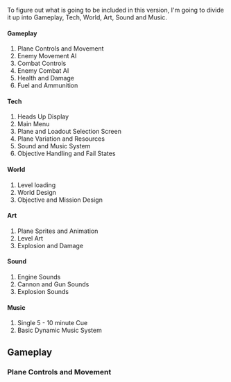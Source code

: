 To figure out what is going to be included in this version, I'm going to divide it up into Gameplay, Tech, World, Art, Sound and Music.
#### Gameplay
1. Plane Controls and Movement
2. Enemy Movement AI
3. Combat Controls
4. Enemy Combat AI
5. Health and Damage
6. Fuel and Ammunition
#### Tech
1. Heads Up Display
2. Main Menu
3. Plane and Loadout Selection Screen
4. Plane Variation and Resources
5. Sound and Music System
6. Objective Handling and Fail States
#### World
1. Level loading
2. World Design
3. Objective and Mission Design
#### Art
1. Plane Sprites and Animation
2. Level Art
3. Explosion and Damage
#### Sound
1. Engine Sounds
2. Cannon and Gun Sounds
3. Explosion Sounds
#### Music
1. Single 5 - 10 minute Cue
2. Basic Dynamic Music System

## Gameplay
### Plane Controls and Movement
